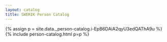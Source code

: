 ```yaml
---
layout: catalog
title: SWERIK Person Catalog
---
```

{% assign p = site.data._person-catalog.i-EpB6DAiA2qyU3edQAThA9u %}
{% include person-catalog.html p=p %}

